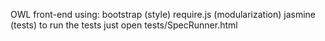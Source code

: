 OWL front-end
    using:
        bootstrap (style)
        require.js (modularization)
        jasmine (tests)
to run the tests just open tests/SpecRunner.html

